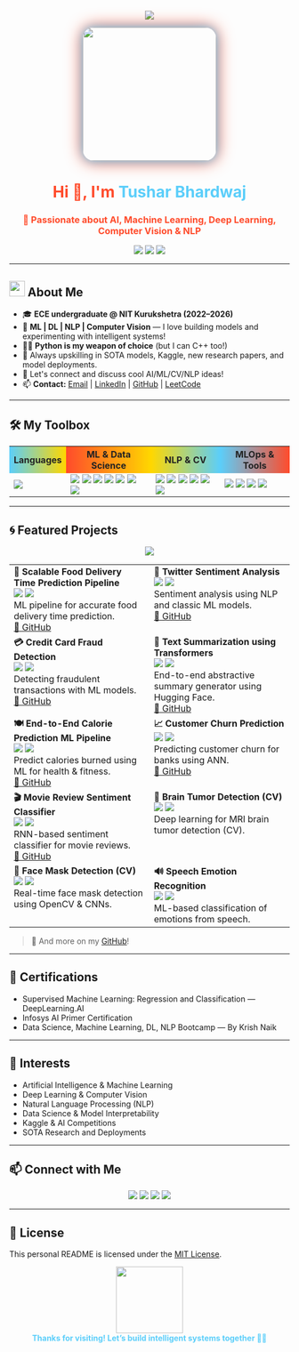 <!-- Animated Banner -->
<p align="center">
  <img src="https://readme-typing-svg.demolab.com?font=Fira+Code&size=32&duration=2000&pause=500&color=5BCEFA&center=true&vCenter=true&width=900&lines=Hi+%F0%9F%91%8B%2C+I'm+Tushar+Bhardwaj!;AI+%7C+ML+%7C+DL+Enthusiast;Crafting+Vision+%26+Language+Systems+%F0%9F%94%8A;Building+Intelligent+Futures;Let%27s+Innovate+with+AI!">
</p>

<p align="center">
  <img src="https://media.giphy.com/media/LMt9638dO8dftAjtco/giphy.gif" width="240" style="border-radius:20px;box-shadow:0 0 18px #5BCEFA,0 0 30px #FF4B2B;transition: box-shadow 1s ease-in-out;"/>
</p>

<h1 align="center" style="color:#FF4B2B;transition: color 0.7s;">Hi 👋, I'm <span style="color:#5BCEFA;">Tushar Bhardwaj</span></h1>

<h3 align="center"><span style="color:#FF4B2B; animation: glow 2s ease-in-out infinite alternate;">🚀 Passionate about AI, Machine Learning, Deep Learning, Computer Vision & NLP</span></h3>

<p align="center">
  <img src="https://img.shields.io/badge/NIT%20Kurukshetra-ECE-5BCEFA?style=for-the-badge" />
  <img src="https://img.shields.io/badge/AI%2FML%2FDL-Explorer-FF4B2B?style=for-the-badge" />
  <img src="https://img.shields.io/badge/NLP%2FCV-Builder-FFD700?style=for-the-badge" />
</p>



---

## <img src="https://media.giphy.com/media/hvRJCLFzcasrR4ia7z/giphy.gif" width="28" style="margin-bottom:-6px;" /> About Me

- 🎓 **ECE undergraduate @ NIT Kurukshetra (2022–2026)**
- 🤖 **ML | DL | NLP | Computer Vision** — I love building models and experimenting with intelligent systems!
- 🧑‍💻 **Python is my weapon of choice** (but I can C++ too!)
- 🚀 Always upskilling in SOTA models, Kaggle, new research papers, and model deployments.
- 💬 Let's connect and discuss cool AI/ML/CV/NLP ideas!
- 📫 **Contact:** [Email](mailto:tusharbhardwaj9873010398@gmail.com) | [LinkedIn](https://www.linkedin.com/in/tushar-bhardwaj-99780428a/) | [GitHub](https://github.com/Tushar040903) | [LeetCode](https://leetcode.com/tusharbhardwaj/)

---

## 🛠️ My Toolbox

<table>
  <tr>
    <th style="background: linear-gradient(90deg,#5BCEFA,#FFD700);color:#222;">Languages</th>
    <th style="background: linear-gradient(90deg,#FF4B2B,#FFD700);color:#222;">ML & Data Science</th>
    <th style="background: linear-gradient(90deg,#FFD700,#5BCEFA);color:#222;">NLP & CV</th>
    <th style="background: linear-gradient(90deg,#5BCEFA,#FF4B2B);color:#222;">MLOps & Tools</th>
  </tr>
  <tr>
    <td>
      <img src="https://skillicons.dev/icons?i=python,cpp,java,sql" />
    </td>
    <td>
      <img src="https://skillicons.dev/icons?i=tensorflow,pytorch" />
      <img src="https://img.shields.io/badge/Keras-D00000?style=flat-square&logo=keras&logoColor=white" />
      <img src="https://img.shields.io/badge/Scikit--learn-F7931E?style=flat-square&logo=scikit-learn&logoColor=white" />
      <img src="https://img.shields.io/badge/Pandas-150458?style=flat-square&logo=pandas&logoColor=white" />
      <img src="https://img.shields.io/badge/NumPy-013243?style=flat-square&logo=numpy&logoColor=white" />
      <img src="https://img.shields.io/badge/Matplotlib-11557c?style=flat-square" />
      <img src="https://img.shields.io/badge/Seaborn-3776AB?style=flat-square" />
    </td>
    <td>
      <img src="https://img.shields.io/badge/Transformers-huggingface-yellow?style=flat-square&logo=huggingface&logoColor=white" />
      <img src="https://img.shields.io/badge/Spacy-09A3D5?style=flat-square&logo=spacy&logoColor=white" />
      <img src="https://img.shields.io/badge/NLTK-yellow?style=flat-square" />
      <img src="https://img.shields.io/badge/OpenCV-5C3EE8?style=flat-square&logo=opencv&logoColor=white" />
      <img src="https://img.shields.io/badge/Image%20Augmentation-blueviolet?style=flat-square" />
      <img src="https://img.shields.io/badge/YOLO-violet?style=flat-square" />
    </td>
    <td>
      <img src="https://img.shields.io/badge/Weights%20%26%20Biases-FFBE00?style=flat-square&logo=wandb&logoColor=white" />
      <img src="https://img.shields.io/badge/MLflow-0194E2?style=flat-square&logo=mlflow&logoColor=white" />
      <img src="https://skillicons.dev/icons?i=docker,git,github,linux,vscode,pycharm,jupyter,colab,postman" />
      <img src="https://img.shields.io/badge/Streamlit-FF4B4B?style=flat-square&logo=streamlit&logoColor=white" />
    </td>
  </tr>
</table>

---

## 🌀 Featured Projects

<div align="center">
  <img src="https://readme-typing-svg.demolab.com?font=Fira+Code&size=20&duration=2500&pause=1500&color=FFD700&center=true&vCenter=true&width=600&lines=Explore+My+Highlighted+Works+Below!;Innovate%2C+Build%2C+Repeat+%F0%9F%94%A5" />
</div>

<table>
  <tr>
    <td width="50%" valign="top">
      <b>🚚 Scalable Food Delivery Time Prediction Pipeline</b><br>
      <img src="https://img.shields.io/badge/Regression-5BCEFA?style=flat-square" />
      <img src="https://img.shields.io/badge/Flask-000000?style=flat-square&logo=flask&logoColor=white" />
      <br>
      ML pipeline for accurate food delivery time prediction.<br>
      <a href="https://github.com/Tushar040903/Food-Delivery-Time-Prediction">🔗 GitHub</a>
    </td>
    <td width="50%" valign="top">
      <b>💬 Twitter Sentiment Analysis</b><br>
      <img src="https://img.shields.io/badge/NLP-FFD700?style=flat-square" />
      <img src="https://img.shields.io/badge/Transformers-huggingface-yellow?style=flat-square&logo=huggingface&logoColor=white" />
      <br>
      Sentiment analysis using NLP and classic ML models.<br>
      <a href="https://github.com/Tushar040903/Twitter_sentiment_Analysis">🔗 GitHub</a>
    </td>
  </tr>
  <tr>
    <td width="50%" valign="top">
      <b>💳 Credit Card Fraud Detection</b><br>
      <img src="https://img.shields.io/badge/Classification-FF4B2B?style=flat-square" />
      <img src="https://img.shields.io/badge/scikit--learn-F7931E?style=flat-square&logo=scikit-learn&logoColor=white" />
      <br>
      Detecting fraudulent transactions with ML models.<br>
      <a href="https://github.com/Tushar040903/Credit_Card_Fraud_Detection">🔗 GitHub</a>
    </td>
    <td width="50%" valign="top">
      <b>📝 Text Summarization using Transformers</b><br>
      <img src="https://img.shields.io/badge/NLP-FFD700?style=flat-square" />
      <img src="https://img.shields.io/badge/Transformers-huggingface-yellow?style=flat-square&logo=huggingface&logoColor=white" />
      <br>
      End-to-end abstractive summary generator using Hugging Face.<br>
      <a href="https://github.com/Tushar040903/Text-Summarization-Transformers">🔗 GitHub</a>
    </td>
  </tr>
  <tr>
    <td width="50%" valign="top">
      <b>🍽️ End-to-End Calorie Prediction ML Pipeline</b><br>
      <img src="https://img.shields.io/badge/Regression-5BCEFA?style=flat-square" />
      <img src="https://img.shields.io/badge/TensorFlow-FF6F00?style=flat-square&logo=tensorflow&logoColor=white" />
      <br>
      Predict calories burned using ML for health & fitness.<br>
      <a href="https://github.com/Tushar040903/Calorie_Prediction_ML">🔗 GitHub</a>
    </td>
    <td width="50%" valign="top">
      <b>📈 Customer Churn Prediction</b><br>
      <img src="https://img.shields.io/badge/Deep%20Learning-FF4B2B?style=flat-square" />
      <img src="https://img.shields.io/badge/ANN-5BCEFA?style=flat-square" />
      <br>
      Predicting customer churn for banks using ANN.<br>
      <a href="https://github.com/Tushar040903/Customer_Churn_Prediction">🔗 GitHub</a>
    </td>
  </tr>
  <tr>
    <td width="50%" valign="top">
      <b>🎬 Movie Review Sentiment Classifier</b><br>
      <img src="https://img.shields.io/badge/NLP-FFD700?style=flat-square" />
      <img src="https://img.shields.io/badge/TensorFlow-FF6F00?style=flat-square&logo=tensorflow&logoColor=white" />
      <br>
      RNN-based sentiment classifier for movie reviews.<br>
      <a href="https://github.com/Tushar040903/Movie_Review_Sentiment_Classifier">🔗 GitHub</a>
    </td>
    <td width="50%" valign="top">
      <b>🧠 Brain Tumor Detection (CV)</b><br>
      <img src="https://img.shields.io/badge/CNN-blueviolet?style=flat-square" />
      <img src="https://img.shields.io/badge/Medical%20Imaging-FF4B2B?style=flat-square" />
      <br>
      Deep learning for MRI brain tumor detection (CV).<br>
    </td>
  </tr>
  <tr>
    <td width="50%" valign="top">
      <b>👀 Face Mask Detection (CV)</b><br>
      <img src="https://img.shields.io/badge/OpenCV-5C3EE8?style=flat-square&logo=opencv&logoColor=white" />
      <img src="https://img.shields.io/badge/CNN-blueviolet?style=flat-square" />
      <br>
      Real-time face mask detection using OpenCV & CNNs.<br>
    </td>
    <td width="50%" valign="top">
      <b>🔊 Speech Emotion Recognition</b><br>
      <img src="https://img.shields.io/badge/Audio%20Processing-5BCEFA?style=flat-square" />
      <img src="https://img.shields.io/badge/ML-FFD700?style=flat-square" />
      <br>
      ML-based classification of emotions from speech.<br>
    </td>
  </tr>
</table>

> 🤖 And more on my [GitHub](https://github.com/Tushar040903?tab=repositories)!

---

## 🏅 Certifications

- Supervised Machine Learning: Regression and Classification — DeepLearning.AI
- Infosys AI Primer Certification
- Data Science, Machine Learning, DL, NLP Bootcamp — By Krish Naik

---

## 🌱 Interests

- Artificial Intelligence & Machine Learning
- Deep Learning & Computer Vision
- Natural Language Processing (NLP)
- Data Science & Model Interpretability
- Kaggle & AI Competitions
- SOTA Research and Deployments

---

## 📫 Connect with Me

<p align="center">
  <a href="mailto:tusharbhardwaj9873010398@gmail.com"><img src="https://img.shields.io/badge/Email-D14836?style=for-the-badge&logo=gmail&logoColor=white"/></a>
  <a href="https://www.linkedin.com/in/tushar-bhardwaj-99780428a/"><img src="https://img.shields.io/badge/LinkedIn-0077B5?style=for-the-badge&logo=linkedin&logoColor=white"/></a>
  <a href="https://github.com/Tushar040903"><img src="https://img.shields.io/badge/GitHub-181717?style=for-the-badge&logo=github&logoColor=white"/></a>
  <a href="https://leetcode.com/tusharbhardwaj/"><img src="https://img.shields.io/badge/LeetCode-FFA116?style=for-the-badge&logo=leetcode&logoColor=black"/></a>
</p>

---

## 📝 License

This personal README is licensed under the [MIT License](LICENSE).

<p align="center">
  <img src="https://media.giphy.com/media/2wZ2FqV3LzU6Q/giphy.gif" width="120" /><br>
  <b style="color:#5BCEFA;transition:color 0.7s;">Thanks for visiting! Let’s build intelligent systems together 🤖✨</b>
</p>

